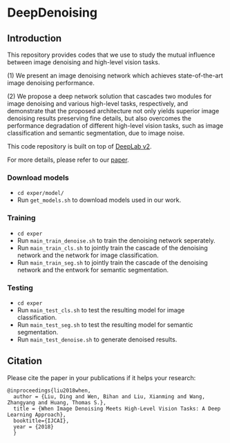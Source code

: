 # DeepDenoising

## Introduction
This repository provides codes that we use to study the mutual influence between image denoising and high-level vision tasks.

(1) We present an image denoising network which achieves state-of-the-art image denoising performance. 

(2) We propose a deep network solution that cascades two modules for image denoising and various high-level tasks, respectively, and demonstrate that the proposed architecture not only yields superior image denoising results preserving fine details, but also overcomes the performance degradation of different high-level vision tasks, such as image classification and semantic segmentation, due to image noise.

This code repository is built on top of [DeepLab v2](https://bitbucket.org/aquariusjay/deeplab-public-ver2).

For more details, please refer to our [paper](https://arxiv.org/abs/1706.04284).

### Download models
- `cd exper/model/`
- Run `get_models.sh` to download models used in our work.

### Training
- `cd exper`
- Run `main_train_denoise.sh` to train the denoising network seperately.
- Run `main_train_cls.sh` to jointly train the cascade of the denoising network and the network for image classification.
- Run `main_train_seg.sh` to jointly train the cascade of the denoising network and the entwork for semantic segmentation.

### Testing
- `cd exper`
- Run `main_test_cls.sh` to test the resulting model for image classification.
- Run `main_test_seg.sh` to test the resulting model for semantic segmentation.
- Run `main_test_denoise.sh` to generate denoised results.

## Citation
Please cite the paper in your publications if it helps your research:

    @inproceedings{liu2018when,
      author = {Liu, Ding and Wen, Bihan and Liu, Xianming and Wang, Zhangyang and Huang, Thomas S.},
      title = {When Image Denoising Meets High-Level Vision Tasks: A Deep Learning Approach},
      booktitle={IJCAI},
      year = {2018}
      }
